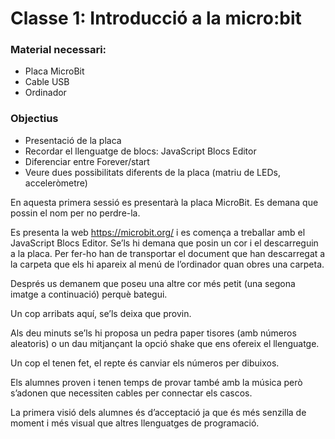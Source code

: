 
# Classe 1: Introducció a la micro:bit

### Material necessari:
* Placa MicroBit
* Cable USB
* Ordinador

### Objectius
* Presentació de la placa
* Recordar el llenguatge de blocs: JavaScript Blocs Editor
* Diferenciar entre Forever/start
* Veure dues possibilitats diferents de la placa (matriu de LEDs, acceleròmetre)

En aquesta primera sessió es presentarà la placa MicroBit. Es demana que possin el nom per no perdre-la. 

Es presenta la web https://microbit.org/ i es comença a treballar amb el JavaScript Blocs Editor. Se’ls hi demana que posin un cor i el descarreguin a la placa. Per fer-ho han de transportar el document que han descarregat a la carpeta que els hi apareix al menú de l’ordinador quan obres una carpeta. 

Després us demanem que poseu una altre cor més petit (una segona imatge a continuació) perquè bategui. 

Un cop arribats aquí, se’ls deixa que provin. 

Als deu minuts se’ls hi proposa un pedra paper tisores (amb números aleatoris) o un dau mitjançant la opció shake que ens ofereix el llenguatge. 

Un cop el tenen fet, el repte és canviar els números per dibuixos. 

Els alumnes proven i tenen temps de provar també amb la música però s’adonen que necessiten cables per connectar els cascos. 

La primera visió dels alumnes és d’acceptació ja que és més senzilla de moment i més visual que altres llenguatges de programació. 


